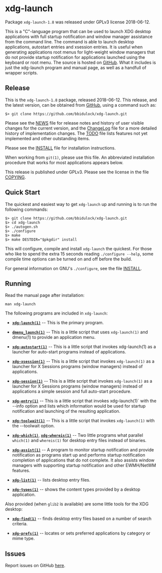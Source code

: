 [xdg-launch -- read me first file.  2018-06-12]: #

xdg-launch
===============

Package `xdg-launch-1.8` was released under GPLv3 license 2018-06-12.

This is a "C"-language program that can be used to launch XDG desktop
applications with full startup notification and window manager
assistance from the command line.  The command is able to launch desktop
applications, autostart entries and xsession entries.  It is useful when
generating applications root menus for light-weight window managers that
do not provide startup notification for applications launched using the
keyboard or root menu.  The source is hosted on
[GitHub](https://github.com/bbidulock/xdg-launch).  What it includes is
just the xdg-launch program and manual page, as well as a handfull of
wrapper scripts.


Release
-------

This is the `xdg-launch-1.8` package, released 2018-06-12.  This
release, and the latest version, can be obtained from [GitHub][1], using
a command such as:

    $> git clone https://github.com/bbidulock/xdg-launch.git

Please see the [NEWS][3] file for release notes and history of user
visible changes for the current version, and the [ChangeLog][4] file for
a more detailed history of implementation changes.  The [TODO][5] file
lists features not yet implemented and other outstanding items.

Please see the [INSTALL][7] file for installation instructions.

When working from `git(1)`, please use this file.  An abbreviated
installation procedure that works for most applications appears below.

This release is published under GPLv3.  Please see the license in the
file [COPYING][9].


Quick Start
-----------

The quickest and easiest way to get `xdg-launch` up and running is to run
the following commands:

    $> git clone https://github.com/bbidulock/xdg-launch.git
    $> cd xdg-launch
    $> ./autogen.sh
    $> ./configure
    $> make
    $> make DESTDIR="$pkgdir" install

This will configure, compile and install `xdg-launch` the quickest.  For
those who like to spend the extra 15 seconds reading `./configure
--help`, some compile time options can be turned on and off before the
build.

For general information on GNU's `./configure`, see the file
[INSTALL][7].


Running
-------

Read the manual page after installation:

    man xdg-launch

The following programs are included in `xdg-launch`:

 - [__`xdg-launch(1)`__][10] -- This is the primary program.

 - [__`dmenu_launch(1)`__][11] -- This is a little script that uses
   `xdg-launch(1)` and dmenu(1) to provide an application menu.

 - [__`xdg-autostart(1)`__][12] -- This is a little script that invokes
   xdg-launch(1) as a launcher for auto-start programs instead of
   applications.

 - [__`xdg-xsession(1)`__][13] -- This is a little script that invokes
   `xdg-launch(1)` as a launcher for X Sessions programs (window
   managers) instead of applications.

 - [__`xdg-session(1)`__][14] -- This is a little script that invokes
   `xdg-launch(1)` as a launcher for X Sessions programs (window
   managers) instead of applications a simple session and full
   auto-start procedure.

 - [__`xdg-entry(1)`__][15] -- This is a little script that invokes
   xdg-launch(1)` with the --info option and lists which information
   would be used for startup notification and launching of the resulting
   application.

 - [__`xdg-toolwait(1)`__][16] -- This is a little script that invokes
   `xdg-launch(1)` with the --toolwait option.

 - [__`xdg-which(1)`__][17], [__`xdg-whereis(1)`__][18] -- Two little programs what
   parallel `which(1)` and `whereis(1)` for desktop entry files instead
   of binaries.

 - [__`xdg-assist(1)`__][19] -- A program to monitor startup notification and
   provide notification as programs start up and performs startup
   notification completion of applications that do not complete.  It
   also assists window managers with supporting startup notification and
   other EWMH/NetWM features.

 - [__`xdg-list(1)`__][20] -- lists desktop entry files.

 - [__`xdg-types(1)`__][21] -- shows the content types provided by a desktop
   application.

Also provided (when `glib2` is available) are some little tools for the
XDG desktop:

 - [__`xdg-find(1)`__][22] -- finds desktop entry files based on a number of
   search criteria.

 - [__`xdg-prefs(1)`__][23] -- locates or sets preferred applications by
   category or mime type.


Issues
------

Report issues on GitHub [here][2].



[1]: https://github.com/bbidulock/xdg-launch
[2]: https://github.com/bbidulock/xdg-launch/issues
[3]: https://github.com/bbidulock/xdg-launch/blob/1.8/NEWS
[4]: https://github.com/bbidulock/xdg-launch/blob/1.8/ChangeLog
[5]: https://github.com/bbidulock/xdg-launch/blob/1.8/TODO
[6]: https://github.com/bbidulock/xdg-launch/blob/1.8/COMPLIANCE
[7]: https://github.com/bbidulock/xdg-launch/blob/1.8/INSTALL
[8]: https://github.com/bbidulock/xdg-launch/blob/1.8/LICENSE
[9]: https://github.com/bbidulock/xdg-launch/blob/1.8/COPYING
[10]: https://github.com/bbidulock/xdg-launch/blob/1.8/man/xdg-launch.pod
[11]: https://github.com/bbidulock/xdg-launch/blob/1.8/man/dmenu_launch.pod
[12]: https://github.com/bbidulock/xdg-launch/blob/1.8/man/xdg-autostart.pod
[13]: https://github.com/bbidulock/xdg-launch/blob/1.8/man/xdg-xsession.pod
[14]: https://github.com/bbidulock/xdg-launch/blob/1.8/man/xdg-session.pod
[15]: https://github.com/bbidulock/xdg-launch/blob/1.8/man/xdg-entry.pod
[16]: https://github.com/bbidulock/xdg-launch/blob/1.8/man/xdg-toolwait.pod
[17]: https://github.com/bbidulock/xdg-launch/blob/1.8/man/xdg-which.pod
[18]: https://github.com/bbidulock/xdg-launch/blob/1.8/man/xdg-whereis.pod
[19]: https://github.com/bbidulock/xdg-launch/blob/1.8/man/xdg-assist.pod
[20]: https://github.com/bbidulock/xdg-launch/blob/1.8/man/xdg-list.pod
[21]: https://github.com/bbidulock/xdg-launch/blob/1.8/man/xdg-types.pod
[22]: https://github.com/bbidulock/xdg-launch/blob/1.8/man/xdg-find.pod
[23]: https://github.com/bbidulock/xdg-launch/blob/1.8/man/xdg-prefs.pod

[ vim: set ft=markdown sw=4 tw=72 nocin nosi fo+=tcqlorn spell: ]: #
